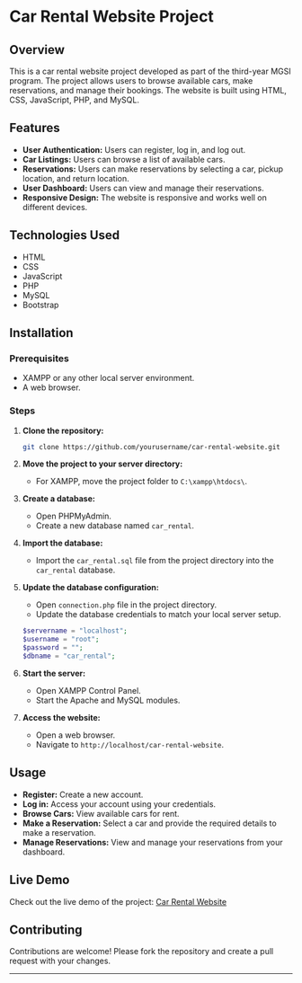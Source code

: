 # Car Rental Website Project

## Overview

This is a car rental website project developed as part of the third-year MGSI program. The project allows users to browse available cars, make reservations, and manage their bookings. The website is built using HTML, CSS, JavaScript, PHP, and MySQL.

## Features

- **User Authentication:** Users can register, log in, and log out.
- **Car Listings:** Users can browse a list of available cars.
- **Reservations:** Users can make reservations by selecting a car, pickup location, and return location.
- **User Dashboard:** Users can view and manage their reservations.
- **Responsive Design:** The website is responsive and works well on different devices.

## Technologies Used

- HTML
- CSS
- JavaScript
- PHP
- MySQL
- Bootstrap

## Installation

### Prerequisites

- XAMPP or any other local server environment.
- A web browser.

### Steps

1. **Clone the repository:**
    ```bash
    git clone https://github.com/yourusername/car-rental-website.git
    ```

2. **Move the project to your server directory:**
    - For XAMPP, move the project folder to `C:\xampp\htdocs\`.

3. **Create a database:**
    - Open PHPMyAdmin.
    - Create a new database named `car_rental`.

4. **Import the database:**
    - Import the `car_rental.sql` file from the project directory into the `car_rental` database.

5. **Update the database configuration:**
    - Open `connection.php` file in the project directory.
    - Update the database credentials to match your local server setup.

    ```php
    $servername = "localhost";
    $username = "root";
    $password = "";
    $dbname = "car_rental";
    ```

6. **Start the server:**
    - Open XAMPP Control Panel.
    - Start the Apache and MySQL modules.

7. **Access the website:**
    - Open a web browser.
    - Navigate to `http://localhost/car-rental-website`.

## Usage

- **Register:** Create a new account.
- **Log in:** Access your account using your credentials.
- **Browse Cars:** View available cars for rent.
- **Make a Reservation:** Select a car and provide the required details to make a reservation.
- **Manage Reservations:** View and manage your reservations from your dashboard.

## Live Demo

Check out the live demo of the project: [Car Rental Website](https://carrental-pfa.000webhostapp.com/)

## Contributing

Contributions are welcome! Please fork the repository and create a pull request with your changes.

---
